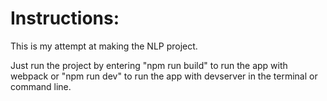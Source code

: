# Instructions:

This is my attempt at making the NLP project.

Just run the project by entering "npm run build" to run the app with webpack or "npm run dev" to run the app with devserver in the terminal or command line.